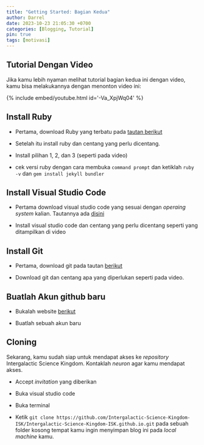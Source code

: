 ```yaml
---
title: "Getting Started: Bagian Kedua"
author: Darrel
date: 2023-10-23 21:05:30 +0700
categories: [Blogging, Tutorial]
pin: true
tags: [motivasi]
---
```


## Tutorial Dengan Video

Jika kamu lebih nyaman melihat tutorial bagian kedua ini dengan video, kamu bisa melakukannya dengan menonton video ini:

{% include embed/youtube.html id='-Va_XpjWq04' %}

## Install Ruby

- Pertama, download Ruby yang terbatu pada [tautan berikut](https://www.ruby-lang.org/en/downloads/)

- Setelah itu install ruby dan centang yang perlu dicentang.

- Install pilihan 1, 2, dan 3 (seperti pada video)

- cek versi ruby dengan cara membuka `command prompt` dan ketiklah `ruby -v` dan `gem install jekyll bundler`

## Install Visual Studio Code

- Pertama download visual studio code yang sesuai dengan _operaing system_ kalian. Tautannya ada [disini](https://code.visualstudio.com/)

- Install visual studio code dan centang yang perlu dicentang seperti yang ditampilkan di video

## Install Git

- Pertama, download git pada tautan [berikut](https://git-scm.com/downloads)

- Download git dan centang apa yang diperlukan seperti pada video.

## Buatlah Akun github baru

- Bukalah website [berikut](https://github.com/)

- Buatlah sebuah akun baru

## Cloning

Sekarang, kamu sudah siap untuk mendapat akses ke _repository_ Intergalactic Science Kingdom. Kontaklah _neuron_ agar kamu mendapat akses.

- Accept _invitation_ yang diberikan

- Buka visual studio code

- Buka terminal

- Ketik `git clone https://github.com/Intergalactic-Science-Kingdom-ISK/Intergalactic-Science-Kingdom-ISK.github.io.git` pada sebuah folder kosong tempat kamu ingin menyimpan blog ini pada _local machine_ kamu.
